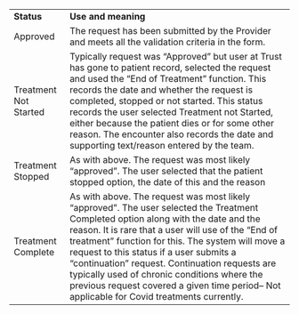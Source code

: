 <table>
  <tr>
   <td><strong>Status</strong>
   </td>
   <td><strong>Use and meaning</strong>
   </td>
  </tr>
  <tr>
   <td>Approved
   </td>
   <td>The request has been submitted by the Provider and meets all the validation criteria in the form.
   </td>
  </tr>
  <tr>
   <td>Treatment Not Started
   </td>
   <td>Typically request was “Approved” but user at Trust has gone to patient record, selected the request and used the “End of Treatment” function. This records the date and whether the request is completed, stopped or not started. This status records the user selected Treatment not Started, either because the patient dies or for some other reason. The encounter also records the date and supporting text/reason entered by the team.
   </td>
  </tr>
  <tr>
   <td>Treatment Stopped
   </td>
   <td>As with above. The request was most likely “approved”. The user selected that the patient stopped option, the date of this and the reason
   </td>
  </tr>
  <tr>
   <td>Treatment Complete
   </td>
   <td>As with above. The request was most likely “approved”.  The user selected the Treatment Completed option along with the date and the reason. It is rare that a user will use of the “End of treatment” function for this. The system will move a request to this status if a user submits a “continuation” request. Continuation requests are typically used of chronic conditions where the previous request covered a given time period– Not applicable for Covid treatments currently.
   </td>
  </tr>
</table>

